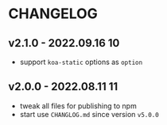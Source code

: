 # CHANGELOG

## v2.1.0 - 2022.09.16 10
* support `koa-static` options as `option`


## v2.0.0 - 2022.08.11 11
* tweak all files for publishing to npm
* start use `CHANGLOG.md` since version `v5.0.0`
